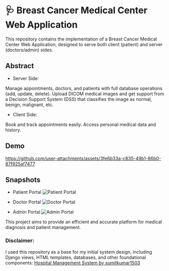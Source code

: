 # 🩺 Breast Cancer Medical Center Web Application
This repository contains the implementation of a Breast Cancer Medical Center Web Application, designed to serve both client (patient) and server (doctors/admin) sides.

## Abstract

- Server Side:

Manage appointments, doctors, and patients with full database operations (add, update, delete).
Upload DICOM medical images and get support from a Decision Support System (DSS) that classifies the image as normal, benign, malignant, etc.

- Client Side:

Book and track appointments easily.
Access personal medical data and history.


## Demo
https://github.com/user-attachments/assets/3fe6b33a-c835-49b1-86b0-87f925af7477

## Snapshots

- Patient Portal
![Patient Portal](https://github.com/user-attachments/assets/85db3024-c7c8-42d4-b5b0-eff4171bdfd7)

- Doctor Portal
![Doctor Portal](https://github.com/user-attachments/assets/417f1cc0-fe31-46dd-b65e-7db65ac814f6)

- Admin Portal
![Admin Portal](https://github.com/user-attachments/assets/ee4da449-30c8-48e6-bc7d-21c1e75b471a)

This project aims to provide an efficient and accurate platform for medical diagnosis and patient management.

### Disclaimer:
I used this repository as a base for my initial system design, including Django views, HTML templates, databases, and other foundational components: [Hospital Management System by sumitkumar1503](https://github.com/sumitkumar1503/hospitalmanagement)
